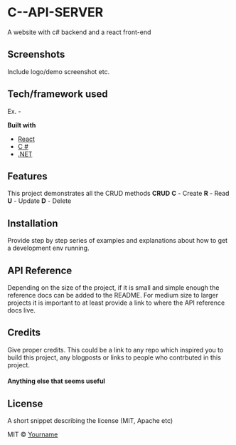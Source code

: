 # C--API-SERVER
A website with c# backend and a react front-end

## Screenshots
Include logo/demo screenshot etc.

## Tech/framework used
Ex. -

<b>Built with</b>
- [React](https://reactjs.org/)
- [C #](https://docs.microsoft.com/en-us/dotnet/csharp/)
- [.NET ](https://docs.microsoft.com/en-us/dotnet/)

## Features
This project demonstrates all the CRUD methods 
<b>CRUD</b>
<b>C</b> - Create
<b>R</b> - Read
<b>U</b> - Update
<b>D</b> - Delete

## Installation
Provide step by step series of examples and explanations about how to get a development env running.

## API Reference

Depending on the size of the project, if it is small and simple enough the reference docs can be added to the README. For medium size to larger projects it is important to at least provide a link to where the API reference docs live.

## Credits
Give proper credits. This could be a link to any repo which inspired you to build this project, any blogposts or links to people who contrbuted in this project. 

#### Anything else that seems useful

## License
A short snippet describing the license (MIT, Apache etc)

MIT © [Yourname]()